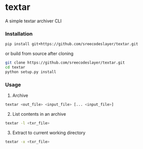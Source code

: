 # textar
A simple textar archiver CLI

### Installation

```bash
pip install git+https://github.com/sreecodeslayer/textar.git
```

or build from source after cloning

```bash
git clone https://github.com/sreecodeslayer/textar.git
cd textar
python setup.py install
```

### Usage
1. Archive

```bash
textar <out_file> <input_file> [... <input_file>]
```

2. List contents in an archive

```bash
textar -l <txr_file>
```

3. Extract to current working directory

```bash
textar -x <txr_file>
```